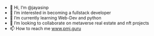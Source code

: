 - 👋 Hi, I’m @jayasinp
- 👀 I’m interested in becoming a fullstack developer 
- 🌱 I’m currently learning Web-Dev and python
- 💞️ I’m looking to collaborate on metaverse real estate and nft projects
- 📫 How to reach me www.pmj.guru 

<!---
jayasinp/jayasinp is a ✨ special ✨ repository because its `README.md` (this file) appears on your GitHub profile.
You can click the Preview link to take a look at your changes.
--->
